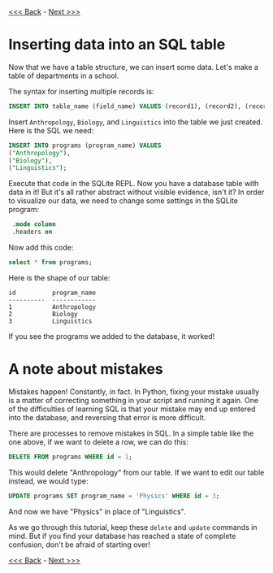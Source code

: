 [<<< Back](2-buildtable.md) - [Next >>>](3b-pythonic.md)

# Inserting data into an SQL table

Now that we have a table structure, we can insert some data. Let's make a table of departments in a school.

The syntax for inserting multiple records is:

```sql
INSERT INTO table_name (field_name) VALUES (record1), (record2), (record3);
```

Insert `Anthropology`, `Biology`, and `Linguistics` into the table we just created. Here is the SQL we need:

```sql
INSERT INTO programs (program_name) VALUES
("Anthropology"),
("Biology"),
("Linguistics");
```

Execute that code in the SQLite REPL. Now you have a database table with data in it! But it's all rather abstract without visible evidence, isn't it? In order to visualize our data, we need to change some settings in the SQLite program:
```sql
 .mode column
 .headers on
```
Now add this code:
```sql
select * from programs;
```
Here is the shape of our table:

```
id          program_name
----------  ------------
1           Anthropology
2           Biology
3           Linguistics
```
If you see the programs we added to the database, it worked! 

# A note about mistakes

Mistakes happen! Constantly, in fact. In Python, fixing your mistake usually is a matter of correcting something in your script and running it again. One of the difficulties of learning SQL is that your mistake may end up entered into the database, and reversing that error is more difficult.

There are processes to remove mistakes in SQL. In a simple table like the one above, if we want to delete a row, we can do this:
```sql
DELETE FROM programs WHERE id = 1;
```
This would delete "Anthropology" from our table. If we want to edit our table instead, we would type:
```sql
UPDATE programs SET program_name = 'Physics' WHERE id = 3;
```
And now we have "Physics" in place of "Linguistics".

As we go through this tutorial, keep these `delete` and `update` commands in mind. But if you find your database has reached a state of complete confusion, don't be afraid of starting over! 

[<<< Back](2-buildtable.md) - [Next >>>](3b-pythonic.md)

